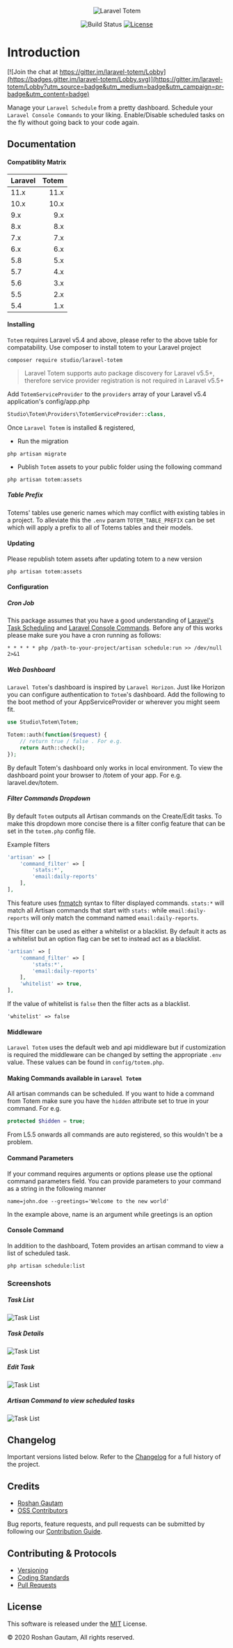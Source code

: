 <p align="center">
  <img src="https://github.com/codestudiohq/laravel-totem/blob/8.0/resources/assets/img/totem.png?raw=true" alt="Laravel Totem"/>
</p>
<p align="center">
<img src="https://github.com/codestudiohq/laravel-totem/workflows/Laravel/badge.svg?branch=8.0" alt="Build Status">
<a href="https://packagist.org/packages/studio/laravel-totem"><img src="https://poser.pugx.org/studio/laravel-totem/license.svg" alt="License"></a>
</p>

# Introduction

[![Join the chat at https://gitter.im/laravel-totem/Lobby](https://badges.gitter.im/laravel-totem/Lobby.svg)](https://gitter.im/laravel-totem/Lobby?utm_source=badge&utm_medium=badge&utm_campaign=pr-badge&utm_content=badge)

Manage your `Laravel Schedule` from a pretty dashboard. Schedule your `Laravel Console Commands` to your liking. Enable/Disable scheduled tasks on the fly without going back to your code again.

## Documentation

#### Compatiblity Matrix

| <span align="left">Laravel</span> | <span align="left">Totem</span> |
| :-------------------------------- | ------------------------------: |
| 11.x                              |                            11.x |
| 10.x                              |                            10.x |
| 9.x                               |                             9.x |
| 8.x                               |                             8.x |
| 7.x                               |                             7.x |
| 6.x                               |                             6.x |
| 5.8                               |                             5.x |
| 5.7                               |                             4.x |
| 5.6                               |                             3.x |
| 5.5                               |                             2.x |
| 5.4                               |                             1.x |

#### Installing

`Totem` requires Laravel v5.4 and above, please refer to the above table for compatability. Use composer to install totem to your Laravel project

```
composer require studio/laravel-totem
```

> Laravel Totem supports auto package discovery for Laravel v5.5+, therefore service provider registration is not required in Laravel v5.5+

Add `TotemServiceProvider` to the `providers` array of your Laravel v5.4 application's config/app.php

```php
Studio\Totem\Providers\TotemServiceProvider::class,
```

Once `Laravel Totem` is installed & registered,

- Run the migration

```
php artisan migrate
```

- Publish `Totem` assets to your public folder using the following command

```
php artisan totem:assets
```

##### Table Prefix

Totems' tables use generic names which may conflict with existing tables in a project. To alleviate this the `.env` param `TOTEM_TABLE_PREFIX` can be set which will apply a prefix to all of Totems tables and their models.

#### Updating

Please republish totem assets after updating totem to a new version

```
php artisan totem:assets
```

#### Configuration

##### Cron Job

This package assumes that you have a good understanding of [Laravel's Task Scheduling](https://laravel.com/docs/5.4/scheduling) and [Laravel Console Commands](https://laravel.com/docs/5.4/artisan#writing-commands). Before any of this works please make sure you have a cron running as follows:

```
* * * * * php /path-to-your-project/artisan schedule:run >> /dev/null 2>&1
```

##### Web Dashboard

`Laravel Totem`'s dashboard is inspired by `Laravel Horizon`. Just like Horizon you can configure authentication to `Totem`'s dashboard. Add the following to the boot method of your AppServiceProvider or wherever you might seem fit.

```php
use Studio\Totem\Totem;

Totem::auth(function($request) {
    // return true / false . For e.g.
    return Auth::check();
});
```

By default Totem's dashboard only works in local environment. To view the dashboard point your browser to /totem of your app. For e.g. laravel.dev/totem.

##### Filter Commands Dropdown

By default `Totem` outputs all Artisan commands on the Create/Edit tasks. To make this dropdown more concise there is a filter config feature that can be set in the `totem.php` config file.

Example filters

```php
'artisan' => [
    'command_filter' => [
        'stats:*',
        'email:daily-reports'
    ],
],
```

This feature uses [fnmatch](http://php.net/manual/en/function.fnmatch.php) syntax to filter displayed commands. `stats:*` will match all Artisan commands that start with `stats:` while `email:daily-reports` will only match the command named `email:daily-reports`.

This filter can be used as either a whitelist or a blacklist. By default it acts as a whitelist but an option flag can be set to instead act as a blacklist.

```php
'artisan' => [
    'command_filter' => [
        'stats:*',
        'email:daily-reports'
    ],
    'whitelist' => true,
],

```

If the value of whitelist is `false` then the filter acts as a blacklist.

`'whitelist' => false`

#### Middleware

`Laravel Totem` uses the default web and api middleware but if customization is required the middleware can be changed by setting the appropriate `.env` value. These values can be found in `config/totem.php`.

#### Making Commands available in `Laravel Totem`

All artisan commands can be scheduled. If you want to hide a command from Totem make sure you have the `hidden` attribute set to true in your command. For e.g.

```php
protected $hidden = true;
```

From L5.5 onwards all commands are auto registered, so this wouldn't be a problem.

#### Command Parameters

If your command requires arguments or options please use the optional command parameters field. You can provide parameters to your command as a string in the following manner

```text
name=john.doe --greetings='Welcome to the new world'
```

In the example above, name is an argument while greetings is an option

#### Console Command

In addition to the dashboard, Totem provides an artisan command to view a list of scheduled task.

```
php artisan schedule:list
```

### Screenshots

##### Task List

<img src="https://github.com/codestudiohq/laravel-totem/blob/1.0/public/img/screenshots/tasks.png?raw=true" alt="Task List"/>

##### Task Details

<img src="https://github.com/codestudiohq/laravel-totem/blob/1.0/public/img/screenshots/task-details.png?raw=true" alt="Task List"/>

##### Edit Task

<img src="https://github.com/codestudiohq/laravel-totem/blob/1.0/public/img/screenshots/edit-task.png?raw=true" alt="Task List"/>

##### Artisan Command to view scheduled tasks

<img src="https://github.com/codestudiohq/laravel-totem/blob/1.0/public/img/screenshots/artisan.png?raw=true" alt="Task List"/>

## Changelog

Important versions listed below. Refer to the [Changelog](CHANGELOG.md) for a full history of the project.

## Credits

- [Roshan Gautam](https://twitter.com/@roshangautam)
- [OSS Contributors](https://github.com/codestudiohq/laravel-totem/graphs/contributors)

Bug reports, feature requests, and pull requests can be submitted by following our [Contribution Guide](CONTRIBUTING.md).

## Contributing & Protocols

- [Versioning](CONTRIBUTING.md#versioning)
- [Coding Standards](CONTRIBUTING.md#coding-standards)
- [Pull Requests](CONTRIBUTING.md#pull-requests)

## License

This software is released under the [MIT](LICENSE) License.

© 2020 Roshan Gautam, All rights reserved.
